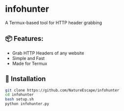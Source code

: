 # infohunter
A Termux-based tool for HTTP header grabbing

## 📦 Features:
- Grab HTTP Headers of any website
- Simple and Fast
- Made for Termux

## 📲 Installation

```bash
git clone https://github.com/NatureEscape/infohunter
cd infohunter
bash setup.sh
python infohunter.py
